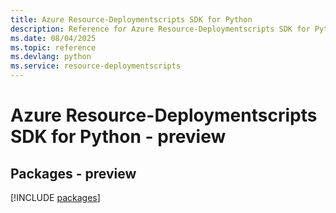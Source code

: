 ```yaml
---
title: Azure Resource-Deploymentscripts SDK for Python
description: Reference for Azure Resource-Deploymentscripts SDK for Python
ms.date: 08/04/2025
ms.topic: reference
ms.devlang: python
ms.service: resource-deploymentscripts
---
```

# Azure Resource-Deploymentscripts SDK for Python - preview
## Packages - preview
[!INCLUDE [packages](resource-deploymentscripts-index.md)]